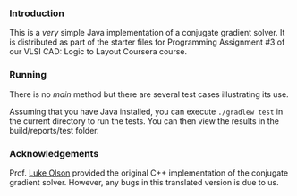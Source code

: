 ### Introduction

This is a _very_ simple Java implementation of a conjugate gradient solver. It
is distributed as part of the starter files for Programming Assignment #3 of
our VLSI CAD: Logic to Layout Coursera course.

### Running

There is no _main_ method but there are several test cases illustrating its
use.

Assuming that you have Java installed, you can execute `./gradlew test` in the 
current directory to run the tests. You can then view the results in the 
build/reports/test folder.

### Acknowledgements

Prof. [Luke Olson](http://www.cs.uiuc.edu/homes/lukeo/) provided the original
C++ implementation of the conjugate gradient solver.  However, any bugs in this
translated version is due to us.
